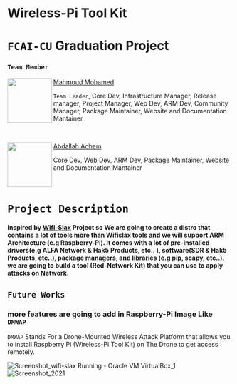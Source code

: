 # Wireless-Pi Tool Kit
# `FCAI-CU` Graduation Project

### `Team Member `



<img align="left" width="100" height="100" src="https://user-images.githubusercontent.com/62524855/145219479-a19b4f86-7782-4a32-81d8-4cc855c5a8b3.png" /> [Mahmoud Mohamed](https://github.com/mmsaeed509?tab=repositories)

`Team Leader`, Core Dev, Infrastructure Manager, Release manager, Project Manager, Web Dev, ARM Dev, Community Manager, Package Maintainer, Website and Documentation Mantainer

<br />

<img align="left" width="100" height="100" src="https://user-images.githubusercontent.com/62524855/145222987-2ca3b513-2817-468d-8199-7e0da5cdfb13.png" /> [Abdallah Adham](https://github.com/0xSkorpioN) 

Core Dev, Web Dev, ARM Dev, Package Maintainer, Website and Documentation Mantainer

<br />

# `Project Description`
#### Inspired by [Wifi-Slax](https://www.wifislax.com/)  Project so We are going to create a distro that contains a lot of tools more than Wifislax tools and we will support ARM Architecture (e.g Raspberry-Pi). It comes with a lot of pre-installed drivers(e.g ALFA Network & Hak5 Products, etc.. ), software(SDR & Hak5 Products, etc..), package managers, and libraries (e.g pip, scapy, etc..). we are going to build  a tool (Red-Network Kit) that you can use to apply attacks on Network.

## `Future Works`
### more features are going to add in Raspberry-Pi Image Like `DMWAP`
`DMWAP` Stands For a Drone-Mounted Wireless Attack Platform that allows you to install Raspberry Pi (Wireless-Pi Tool Kit) on The Drone to get access remotely.

![Screenshot_wifi-slax  Running  - Oracle VM VirtualBox_1](https://user-images.githubusercontent.com/62524855/143377326-1367d858-3284-47e6-8f7e-96794f50ff20.png)
![Screenshot_2021](https://user-images.githubusercontent.com/62524855/143660963-2000948a-105c-4006-a869-731697c2e5aa.png)





<!-- ![wifi_pi](https://user-images.githubusercontent.com/62524855/143376012-0898101d-02db-48a2-ae3c-0df8cbfca4a1.png)-->
